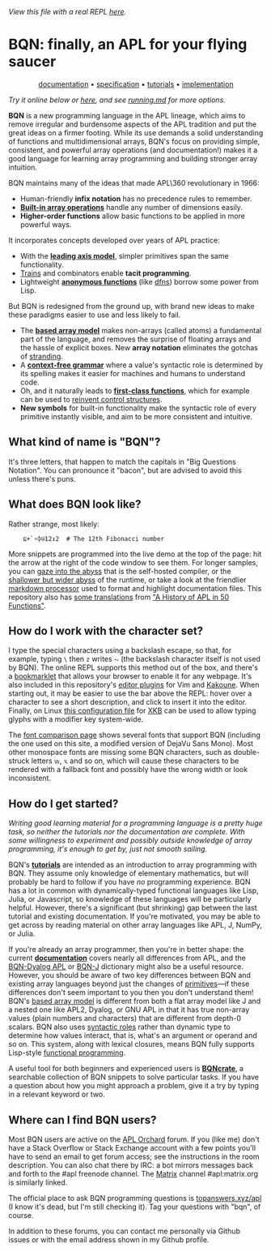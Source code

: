 *View this file with a real REPL [here](https://mlochbaum.github.io/BQN/index.html).*

# BQN: finally, an APL for your flying saucer

<center>

[documentation](doc/README.md) • [specification](spec/README.md) • [tutorials](tutorial/README.md) • [implementation](implementation/README.md)

</center>

*Try it online below or [here](https://mlochbaum.github.io/BQN/try.html), and see [running.md](running.md) for more options.*
<!--GEN
E ← ⊐⟜":"⊸(↑At"class="∾1⊸+⊸↓)⊸Enc
repl ← "div:cont" E ⟨
  "div:kb" E ""
  "div:rel" E ⟨
    "textarea:code|rows=1|autofocus" E "<⟜'a'⊸/ ""Big Questions Notation"""
    "svg:demo|viewBox=0 -6 4 12" E "path" Elt "d"‿"M1 -6H0L1 0L0 6H1L4 0z"
  ⟩
  "pre:rslt" E """B Q N"""
⟩
repl ∾< ∾(""Enc˜"script"Attr"src"≍○<∾⟜".js")¨"bqn"‿"repl"
-->

**BQN** is a new programming language in the APL lineage, which aims to remove irregular and burdensome aspects of the APL tradition and put the great ideas on a firmer footing. While its use demands a solid understanding of functions and multidimensional arrays, BQN's focus on providing simple, consistent, and powerful array operations (and documentation!) makes it a good language for learning array programming and building stronger array intuition.

BQN maintains many of the ideas that made APL\360 revolutionary in 1966:
* Human-friendly **infix notation** has no precedence rules to remember.
* [**Built-in array operations**](doc/primitive.md) handle any number of dimensions easily.
* **Higher-order functions** allow basic functions to be applied in more powerful ways.

It incorporates concepts developed over years of APL practice:
* With the [**leading axis model**](doc/leading.md), simpler primitives span the same functionality.
* [Trains](doc/train.md) and combinators enable **tacit programming**.
* Lightweight [**anonymous functions**](doc/block.md) (like [dfns](https://aplwiki.com/wiki/Dfn)) borrow some power from Lisp.

But BQN is redesigned from the ground up, with brand new ideas to make these paradigms easier to use and less likely to fail.
* The [**based array model**](doc/based.md) makes non-arrays (called atoms) a fundamental part of the language, and removes the surprise of floating arrays and the hassle of explicit boxes. New **array notation** eliminates the gotchas of [stranding](https://aplwiki.com/wiki/Strand_notation).
* A [**context-free grammar**](doc/context.md) where a value's syntactic role is determined by its spelling makes it easier for machines and humans to understand code.
* Oh, and it naturally leads to [**first-class functions**](doc/functional.md), which for example can be used to [reinvent control structures](doc/control.md).
* **New symbols** for built-in functionality make the syntactic role of every primitive instantly visible, and aim to be more consistent and intuitive.

## What kind of name is "BQN"?

It's three letters, that happen to match the capitals in "Big Questions Notation". You can pronounce it "bacon", but are advised to avoid this unless there's puns.

## What does BQN look like?

Rather strange, most likely:

        ⊑+`∘⌽⍟12↕2  # The 12th Fibonacci number

More snippets are programmed into the live demo at the top of the page: hit the arrow at the right of the code window to see them. For longer samples, you can [gaze into the abyss](src/c.bqn) that is the self-hosted compiler, or the [shallower but wider abyss](src/r.bqn) of the runtime, or take a look at the friendlier [markdown processor](md.bqn) used to format and highlight documentation files. This repository also has [some translations](examples/fifty.bqn) from ["A History of APL in 50 Functions"](https://www.jsoftware.com/papers/50/).

## How do I work with the character set?

I type the special characters using a backslash escape, so that, for example, typing `\` then `z` writes `⥊` (the backslash character itself is not used by BQN). The online REPL supports this method out of the box, and there's a [bookmarklet](https://abrudz.github.io/lb/bqn) that allows your browser to enable it for any webpage. It's also included in this repository's [editor plugins](https://github.com/mlochbaum/BQN/tree/master/editors) for Vim and [Kakoune](https://kakoune.org/). When starting out, it may be easier to use the bar above the REPL: hover over a character to see a short description, and click to insert it into the editor. Finally, on Linux [this configuration file](https://github.com/mlochbaum/BQN/blob/master/editors/bqn) for [XKB](https://en.wikipedia.org/wiki/X_keyboard_extension) can be used to allow typing glyphs with a modifier key system-wide.

The [font comparison page](https://mlochbaum.github.io/BQN/fonts.html) shows several fonts that support BQN (including the one used on this site, a modified version of DejaVu Sans Mono). Most other monospace fonts are missing some BQN characters, such as double-struck letters `𝕨`, `𝕩` and so on, which will cause these characters to be rendered with a fallback font and possibly have the wrong width or look inconsistent.

## How do I get started?

*Writing good learning material for a programming language is a pretty huge task, so neither the tutorials nor the documentation are complete. With some willingness to experiment and possibly outside knowledge of array programming, it's enough to get by, just not smooth sailing.*

BQN's [**tutorials**](tutorial/README.md) are intended as an introduction to array programming with BQN. They assume only knowledge of elementary mathematics, but will probably be hard to follow if you have *no* programming experience. BQN has a lot in common with dynamically-typed functional languages like Lisp, Julia, or Javascript, so knowledge of these languages will be particularly helpful. However, there's a significant (but shrinking) gap between the last tutorial and existing documentation. If you're motivated, you may be able to get across by reading material on other array languages like APL, J, NumPy, or Julia.

If you're already an array programmer, then you're in better shape: the current [**documentation**](doc/README.md) covers nearly all differences from APL, and the [BQN-Dyalog APL](doc/fromDyalog.md) or [BQN-J](doc/fromJ.md) dictionary might also be a useful resource. However, you should be aware of two key differences between BQN and existing array languages beyond just the changes of [primitives](doc/primitive.md)—if these differences don't seem important to you then you don't understand them! BQN's [based array model](doc/based.md) is different from both a flat array model like J and a nested one like APL2, Dyalog, or GNU APL in that it has true non-array values (plain numbers and characters) that are different from depth-0 scalars. BQN also uses [syntactic roles](doc/context.md) rather than dynamic type to determine how values interact, that is, what's an argument or operand and so on. This system, along with lexical closures, means BQN fully supports Lisp-style [functional programming](doc/functional.md).

A useful tool for both beginners and experienced users is [**BQNcrate**](https://mlochbaum.github.io/bqncrate/), a searchable collection of BQN snippets to solve particular tasks. If you have a question about how you might approach a problem, give it a try by typing in a relevant keyword or two.

## Where can I find BQN users?

Most BQN users are active on the [APL Orchard](https://chat.stackexchange.com/rooms/52405/the-apl-orchard) forum. If you (like me) don't have a Stack Overflow or Stack Exchange account with a few points you'll have to send an email to get forum access; see the instructions in the room description. You can also chat there by IRC: a bot mirrors messages back and forth to the #apl freenode channel. The [Matrix](https://matrix.org/) channel #apl:matrix.org is similarly linked.

The official place to ask BQN programming questions is [topanswers.xyz/apl](https://topanswers.xyz/apl) (I know it's dead, but I'm still checking it). Tag your questions with "bqn", of course.

In addition to these forums, you can contact me personally via Github issues or with the email address shown in my Github profile.
